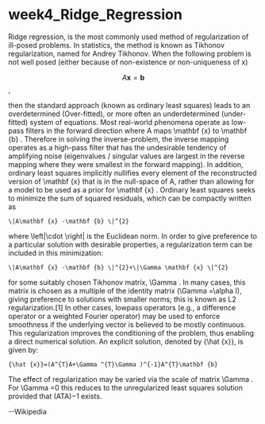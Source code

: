 # week4_Ridge_Regression
Ridge regression, is the most commonly used method of regularization of ill-posed problems. In statistics, the method is known as Tikhonov regularization, named for Andrey Tikhonov.
When the following problem is not well posed (either because of non-existence or non-uniqueness of x)

  $$  A\mathbf {x} =\mathbf {b}$$ , 
    
then the standard approach (known as ordinary least squares) leads to an overdetermined (Over-fitted), or more often an underdetermined (under-fitted) system of equations. Most real-world phenomena operate as low-pass filters in the forward direction where A maps \mathbf {x} to \mathbf {b} . Therefore in solving the inverse-problem, the inverse mapping operates as a high-pass filter that has the undesirable tendency of amplifying noise (eigenvalues / singular values are largest in the reverse mapping where they were smallest in the forward mapping). In addition, ordinary least squares implicitly nullifies every element of the reconstructed version of \mathbf {x} that is in the null-space of A, rather than allowing for a model to be used as a prior for \mathbf {x} . Ordinary least squares seeks to minimize the sum of squared residuals, which can be compactly written as

    \|A\mathbf {x} -\mathbf {b} \|^{2}

where \left\|\cdot \right\| is the Euclidean norm. In order to give preference to a particular solution with desirable properties, a regularization term can be included in this minimization:

    \|A\mathbf {x} -\mathbf {b} \|^{2}+\|\Gamma \mathbf {x} \|^{2}

for some suitably chosen Tikhonov matrix, \Gamma . In many cases, this matrix is chosen as a multiple of the identity matrix (\Gamma =\alpha I), giving preference to solutions with smaller norms; this is known as L2 regularization.[1] In other cases, lowpass operators (e.g., a difference operator or a weighted Fourier operator) may be used to enforce smoothness if the underlying vector is believed to be mostly continuous. This regularization improves the conditioning of the problem, thus enabling a direct numerical solution. An explicit solution, denoted by {\hat {x}}, is given by:

    {\hat {x}}=(A^{T}A+\Gamma ^{T}\Gamma )^{-1}A^{T}\mathbf {b} 

The effect of regularization may be varied via the scale of matrix \Gamma . For \Gamma =0 this reduces to the unregularized least squares solution provided that (ATA)−1 exists.

 --Wikipedia
